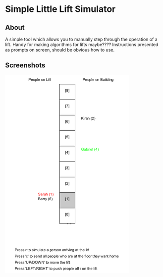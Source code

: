 # Simple Little Lift Simulator
## About
A simple tool which allows you to manually step through the operation of a lift. 
Handy for making algorithms for lifts maybe????
Instructions presented as prompts on screen, should be obvious how to use.

## Screenshots
![Screenshot](https://raw.githubusercontent.com/Gopiandcode/java-projects/master/CustomLiftSimulator/screenshot.png)

